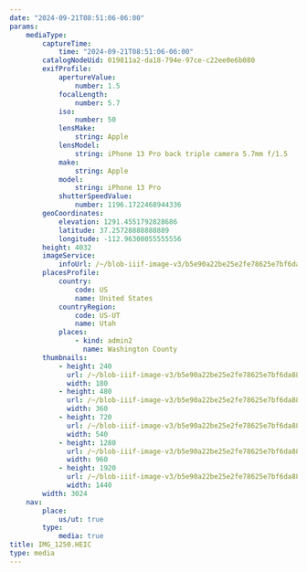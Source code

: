 ```yaml
---
date: "2024-09-21T08:51:06-06:00"
params:
    mediaType:
        captureTime:
            time: "2024-09-21T08:51:06-06:00"
        catalogNodeUid: 019811a2-da18-794e-97ce-c22ee0e6b080
        exifProfile:
            apertureValue:
                number: 1.5
            focalLength:
                number: 5.7
            iso:
                number: 50
            lensMake:
                string: Apple
            lensModel:
                string: iPhone 13 Pro back triple camera 5.7mm f/1.5
            make:
                string: Apple
            model:
                string: iPhone 13 Pro
            shutterSpeedValue:
                number: 1196.1722468944336
        geoCoordinates:
            elevation: 1291.4551792828686
            latitude: 37.25728888888889
            longitude: -112.96308055555556
        height: 4032
        imageService:
            infoUrl: /~/blob-iiif-image-v3/b5e90a22be25e2fe78625e7bf6da8882d380001a02f7b3ac631ffb9b4da36c8a/info.json
        placesProfile:
            country:
                code: US
                name: United States
            countryRegion:
                code: US-UT
                name: Utah
            places:
                - kind: admin2
                  name: Washington County
        thumbnails:
            - height: 240
              url: /~/blob-iiif-image-v3/b5e90a22be25e2fe78625e7bf6da8882d380001a02f7b3ac631ffb9b4da36c8a/full/180%2C240/0/default.jpg
              width: 180
            - height: 480
              url: /~/blob-iiif-image-v3/b5e90a22be25e2fe78625e7bf6da8882d380001a02f7b3ac631ffb9b4da36c8a/full/360%2C480/0/default.jpg
              width: 360
            - height: 720
              url: /~/blob-iiif-image-v3/b5e90a22be25e2fe78625e7bf6da8882d380001a02f7b3ac631ffb9b4da36c8a/full/540%2C720/0/default.jpg
              width: 540
            - height: 1280
              url: /~/blob-iiif-image-v3/b5e90a22be25e2fe78625e7bf6da8882d380001a02f7b3ac631ffb9b4da36c8a/full/960%2C1280/0/default.jpg
              width: 960
            - height: 1920
              url: /~/blob-iiif-image-v3/b5e90a22be25e2fe78625e7bf6da8882d380001a02f7b3ac631ffb9b4da36c8a/full/1440%2C1920/0/default.jpg
              width: 1440
        width: 3024
    nav:
        place:
            us/ut: true
        type:
            media: true
title: IMG_1250.HEIC
type: media
---
```

